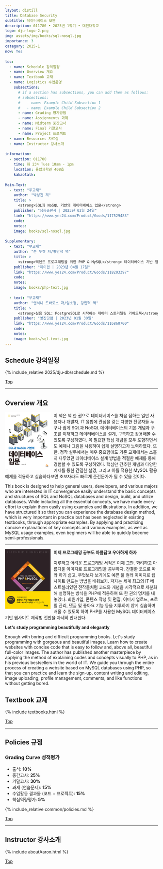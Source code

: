 ```yaml
---
layout: distill
title: Database Security
subtitle: 데이터베이스 보안
description: 011780 • 2025년 1학기 • 대전대학교
logo: dju-logo-2.png
img: assets/img/books/sql-nosql.jpg
importance: 3
category: 2025-1
now: Yes

toc:
  - name: Schedule 강의일정
  - name: Overview 개요
  - name: Textbook 교재
  - name: Logistics 수업운영
    subsections:
      # if a section has subsections, you can add them as follows:
      # subsections:
      #   - name: Example Child Subsection 1
      #   - name: Example Child Subsection 2
      - name: Grading 평가방법
      - name: Assignments 과제
      - name: Midterm 중간고사
      - name: Final 기말고사
      - name: Project 프로젝트
  - name: Resources 자료실
  - name: Instructor 강사소개

information:
  - section: 011780
    time: 화 234 Tues 10am - 1pm
    location: 융합과학관 408호
    kakaotalk:

Main-Text:
  - text: "주교재"
    author: "박성진 저"
    title: >
      <strong>SQL과 NoSQL 기반의 데이터베이스 입문</strong>
    publisher: "생능출판사 | 2023년 02월 24일"
    link: "https://www.yes24.com/Product/Goods/117529483"
    code:
    notes:
    image: books/sql-nosql.jpg

Supplementary:
  - text: "부교재"
    author: "존 두켓 저/황반석 역"
    title: >
      <strong>백엔드 프로그래밍을 위한 PHP & MySQL</strong> 데이터베이스 기반 웹 개발 교과서
    publisher: "제이펍 | 2023년 04월 17일"
    link: "https://www.yes24.com/Product/Goods/118203397"
    code:
    notes:
    image: books/php-text.jpg

  - text: "부교재"
    author: "앤서니 드바로스 저/임소정, 강민혁 역"
    title: >
      <strong>실용 SQL: PostgreSQL로 시작하는 데이터 스토리텔링 가이드북</strong>
    publisher: "영진닷컴 | 2023년 01월 30일"
    link: "https://www.yes24.com/Product/Goods/116860700"
    code:
    notes:
    image: books/sql-text.jpg
---
```


## Schedule 강의일정

{% include_relative 2025/dju-db/schedule.md %}

<a class="btncv" href="#">Top</a>

---

## Overview 개요

<img style="float: left; width: 150px; margin: 0 10px 10px 0;" src="/assets/img/books/sql-nosql.jpg" />

이 책은 책 한 권으로 데이터베이스를 처음 접하는 일반 사용자나 개발자, IT 융합에 관심을 갖는 다양한 전공자들 누구나 쉽게 SQL과 NoSQL 데이터베이스의 기본 개념과 구조를 이해하고 데이터베이스를 설계, 구축하고 활용해볼 수 있도록 구성하였다. 꼭 필요한 핵심 개념을 모두 포함하면서도 예제나 그림을 사용하여 쉽게 설명하고자 노력하였다. 또한, 정작 실무에서는 매우 중요함에도 기존 교재에서는 소홀히 다루었던 데이터베이스 설계 방법을 적절한 예제를 통해 경험할 수 있도록 구성하였다. 핵심만 간추린 개념과 다양한 예제를 통한 간결한 설명, 그리고 이를 적용한 MySQL 활용 예제를 적용하고 실습하다보면 초보자라도 빠르게 준전문가가 될 수 있을 것이다.

This book is designed to help general users, developers, and various majors who are interested in IT convergence easily understand the basic concepts and structures of SQL and NoSQL databases and design, build, and utilize databases. While including all the essential concepts, we have made every effort to explain them easily using examples and illustrations. In addition, we have structured it so that you can experience the database design method, which is very important in practice but has been neglected in existing textbooks, through appropriate examples. By applying and practicing concise explanations of key concepts and various examples, as well as MySQL usage examples, even beginners will be able to quickly become semi-professionals.

---

<img style="float: left; width: 150px; margin: 0 10px 10px 0;" src="/assets/img/books/php-text.jpg" />

**이제 프로그래밍 공부도 아름답고 우아하게 하자**

지루하고 어려운 프로그래밍 서적은 이제 그만. 화려하고 아름다운 이미지로 프로그래밍을 공부하자. 간결한 코드로 따라 하기 쉽고, 무엇보다 보기에도 예쁜 풀 컬러 이미지로 웹사이트 만드는 방법을 배워보자. 저자는 세계 최고의 IT 베스트셀러였던 전작들처럼 코드와 개념을 시각적으로 세분화해 설명하는 방식을 PHP에 적용하여 또 한 권의 명저를 내놓았다. 회원가입, 콘텐츠 작성 및 편집, 이미지 업로드, 프로필 관리, 댓글 및 좋아요 기능 등을 지루하지 않게 실습하며 배울 수 있도록 하여 PHP를 사용한 MySQL 데이터베이스 기반 웹사이트 제작법 전반을 자세히 안내한다.

**Let's study programming beautifully and elegantly**

Enough with boring and difficult programming books. Let's study programming with gorgeous and beautiful images. Learn how to create websites with concise code that is easy to follow and, above all, beautiful full-color images. The author has published another masterpiece by applying the method of explaining codes and concepts visually to PHP, as in his previous bestsellers in the world of IT. We guide you through the entire process of creating a website based on MySQL databases using PHP, so that you can practice and learn the sign-up, content writing and editing, image uploading, profile management, comments, and like functions without getting bored.

## Textbook 교재

{% include textbooks.html %}

<a class="btncv" href="#">Top</a>

---

## Policies 규정

### Grading Curve 성적평가

- 출석: **10%**
- 중간고사: **25%**
- 기말고사: **30%**
- 과제 (연습문제): **15%**
- 수업활동 결과물 (코드 + 프로젝트): **15%**
- 핵심역량평가: **5%**

{% include_relative common/policies.md %}

<a class="btncv" href="#">Top</a>

---

## Instructor 강사소개

{% include aboutAaron.html %}

<a class="btncv" href="#">Top</a>
